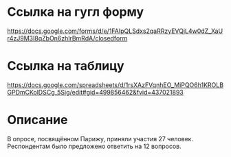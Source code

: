 # Ссылка на гугл форму
https://docs.google.com/forms/d/e/1FAIpQLSdxs2qaRRzyEVQjL4w0dZ_XaUr4zJ9M3I8qZbOn6zhlrBmRdA/closedform
# Ссылка на таблицу
https://docs.google.com/spreadsheets/d/1rsXAzFVqnhEO_MiPQO6h1KROLBGPDmCKolDSCg_5Sig/edit#gid=499856462&fvid=437021893
# Описание
В опросе, посвящённом Парижу, приняли участия 27 человек. Респондентам было предложено ответить на 12 вопросов.
